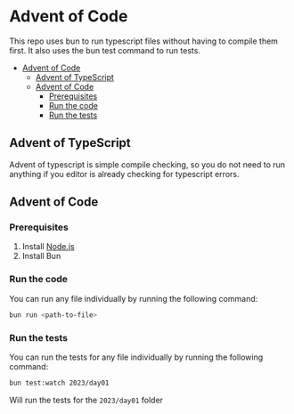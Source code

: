 # Advent of Code

This repo uses bun to run typescript files without having to compile them first. It also uses the bun test command to run tests.

- [Advent of Code](#advent-of-code)
  - [Advent of TypeScript](#advent-of-typescript)
  - [Advent of Code](#advent-of-code-1)
    - [Prerequisites](#prerequisites)
    - [Run the code](#run-the-code)
    - [Run the tests](#run-the-tests)

## Advent of TypeScript

Advent of typescript is simple compile checking, so you do not need to run anything if you editor is already checking for typescript errors.

## Advent of Code

### Prerequisites

1. Install [Node.js](https://nodejs.org/en/download/)
2. Install Bun

### Run the code

You can run any file individually by running the following command:

```bash
bun run <path-to-file>
```

### Run the tests

You can run the tests for any file individually by running the following command:

```bash
bun test:watch 2023/day01
```

Will run the tests for the `2023/day01` folder
